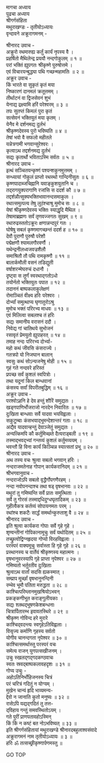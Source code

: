मागचा अध्याय  
पुढचा अध्याय  
श्रीगर्गसंहिता  
मथुराखण्डः - तृतीयोऽध्यायः  
वृन्दावने अक्रूरागमनम् -  
  
श्रीनारद उवाच -  
अक्रूरो रथमारुह्य कर्तुं कार्यं नृपस्य वै ।  
प्रहर्षितो मैथिलेन्द्र प्रययौ नन्दगोकुलम् ॥ १ ॥  
परां भक्तिं ह्युपगतः श्रीकृष्णे पुरुषोत्तमे ।  
एवं विचारयन्बुद्ध्या पथि गच्छन्महामतिः ॥ २ ॥  
अक्रूर उवाच -  
किं भारते वा सुकृतं कृतं मया  
     निष्कारणं दानमलं क्रतूत्तमम् ।  
तीर्थाटनं वा द्विजसेवनं शुभं  
     येनाद्य द्रक्ष्यामि हरिं परेश्वरम् ॥ ३ ॥  
तपः सुतप्तं किमलं पुरा कृतं  
     सत्सेवनं भक्तियुतं मया कृतम् ।  
येनैव मे दर्शनमद्य दुर्लभं  
     श्रीकृष्णदेवस्य पुरो भविष्यति ॥ ४ ॥  
तेषां भवो वै सफलो महीतले  
     यन्नेत्रगामी भगवान्सुरेश्वरः ।  
कृत्वाऽथ तद्दर्शनमद्य दुर्लभं  
     सद्यः कृतार्थो भविताऽस्मि सर्वतः ॥ ५ ॥  
श्रीनारद उवाच -  
इत्थं सञ्चितयन्कृष्णं पश्यन्शकुनमुत्तमम् ।  
सन्ध्यायां गोकुलं प्राप्तो रथस्थो गान्दिनीसुतः ॥ ६ ॥  
कृष्णपादाब्जचिह्नानि यवाङ्कुशयुतानि च ।  
तद्‌रागयुक्परागाणि रजांसि स ददर्श कौ ॥ ७ ॥  
तद्दर्शन्नौत्सुक्यभक्तिभावानन्दसमाकुलः ।  
रथात्समुत्पत्य तेषु लुठंश्चाश्रु मुमोच सः ॥ ८ ॥  
येषां श्रीकृष्णदेवस्य भक्तिः स्याद्धृदि मैथिल ।  
तेषामाब्रह्मणः सर्वं तृणवज्जगतः सुखम् ॥ ९ ॥  
रथारुढस्ततोऽक्रूरः क्षणान्नन्दपुरं गतः ।  
घोषेषु सबलं कृष्णमागच्छन्तं ददर्श ह ॥ १० ॥  
देवौ पुराणौ पुरुषौ परेशौ  
     पद्मेक्षणौ श्यामलगौरवर्णौ ।  
यथेन्द्रनीलध्वजवज्रशैलौ  
     समाश्रितौ तौ पथि रामकृष्णौ ॥ ११ ॥  
बालार्कमौली वसनं तडिद्युती  
     वर्षाशरन्मेघरुचं दधानौ ।  
दृष्ट्वा स तूर्णं स्वरथाद्‌गतोऽधो  
     तयोर्नतो भक्तियुतः पपात ॥ १२ ॥  
तदाननं बाष्पकलाकुलेक्षणं  
     रोमाञ्चितं वीक्ष्य हरिः परेश्वरः ।  
दोर्भ्यां समुत्थाप्य घृणातुरोऽश्रु  
     मुमोच भक्तं परिरभ्य माधवः ॥ १३ ॥  
एवं मिलित्वा सबलश्च तं हरिः  
     सद्यः समानीय वरासनं ददौ ।  
निवेद्य गां चातिथये सुभोजनं  
     रसावृतं प्रेमयुतो ह्युपाहरत् ॥ १४ ॥  
तमाह नन्दः परिरभ्य दोर्भ्या-  
     महो कथं जीवसि कंसराज्ये ।  
गतत्रपो यो निजघान बालान्  
     स्वसुः कथं सोऽन्यजनेषु मोही ॥ १५ ॥  
गृहं गते नन्दवरे हरिस्तं  
     प्रपच्छ सर्वं कुशलं स्वपित्रोः ।  
तथा यदूनां किल बान्धवानां  
     कंसस्य सर्वां विपरीतबुद्धिम् ॥ १६ ॥  
अक्रूर उवाच -  
परश्वोऽहनि हे देव हन्तुं शौरिं समुद्यतः ।  
खड्गपाणिर्भोजराजो नारदेन निवारितः ॥ १७ ॥  
दुःखिता बान्धवाः सर्वे यादवा भयविह्वलाः ।  
सकुटुम्बाः कंसभयाद्‌भूमन्देशान्तरं गताः ॥ १८ ॥  
अद्यैव यादवान्हन्तुं देवाञ्जेतुं समुद्यतः ।  
अन्यत्किमपि कौ कर्तुमिच्छते दैत्यराड्बली ॥ १९ ॥  
तस्माद्‌भवद्‌भ्यां गन्तव्यं कुशलं कर्तुमव्ययम् ।  
भवन्तौ हि विना कार्यं किञ्चिन्न स्यात्सतां प्रभू ॥ २० ॥  
श्रीनारद उवाच -  
अथ तस्य वचः श्रुत्वा सबलो भगवान् हरिः ।  
नन्दराजमतेनाह गोपान् कार्यकरानिदम् ॥ २१ ॥  
श्रीभगवानुवाच -  
नन्दराजोऽपि सबलो वृद्धैर्गोपगणैरहम् ।  
नन्दा नवोपनन्दाश्च तथा षड् वृषभानवः ॥ २२ ॥  
मथुरां तु गमिष्यन्ति सर्वे प्रातः समुत्थिताः ।  
सर्वे तु गोरसं तस्माद्दधिदुग्धघृतादिकम् ॥ २३ ॥  
गृहीत्वैकत्र कर्तव्यं सोपायनमतः परम् ।  
रथांश्च शकटैः सार्द्धं समर्थान्कुरुताशु वै ॥ २४ ॥  
श्रीनारद उवाच -  
इति श्रुत्वा कार्यकरा गोपाः सर्वे गृहे गृहे ।  
शृण्वन्तीनां गोपिकानामूचुः सर्वं यथोदितम् ॥ २५ ॥  
तच्छ्रुत्वोद्विग्नहृदया गोप्यो विरहविह्वलाः ।  
परस्परं वाक्यमूचुः सर्वास्ता हि गृहे गृहे ॥ २६ ॥  
प्रस्थानस्य च वार्तेयं श्रीकृष्णस्य महात्मनः ।  
वृषभानुवरस्यापि गृहे प्राप्ता नृपेश्वर ॥ २७ ॥  
गमिष्यतो भर्तुरतीव दुःखिताः  
     श्रुत्वाऽथ वार्तां सदसि ह्यकस्मात् ।  
सम्प्राप मूर्च्छां वृषभानुनन्दिनी  
     रम्भेव भूमौ पतिता मरुद्धता ॥ २८ ॥  
काश्चित्परिम्लानमुखश्रियोऽभवन्  
     प्रकङ्कणीभूत कराङ्गुलीयकाः ।  
सद्यः श्लथद्भूषणकेशबन्धनाः  
     चित्रार्पितारम्भ इवावतस्थिरे ॥ २९ ॥  
श्रीकृष्ण गोविन्द हरे मुरारे  
     काश्चिद्‌वदन्त्यः स्वगृहेऽतिविह्वलाः ।  
विसृज्य कर्माणि गृहस्य सर्वतो  
     योगीव चानन्दगता नृपेश्वर ॥ ३० ॥  
काश्चित्समर्थास्तु परस्परं वचः  
     समेत्य राजन् युगपत्सखीजनम् ।  
उचुः स्खलद्‌‌गद्‌गदकण्ठवाचः  
     स्वतः स्रवद्‌बाष्पकलावहदृशः ॥ ३१ ॥  
गोप्य उचुः -  
अहोऽतिनिर्भोहिजनस्य चित्रं  
     परं चरित्रं गदितुं न योग्यम् ।  
मुखेन चान्यं हृदि भाव्यमन्य-  
     द्देवो न जानाति कुतो मनुष्यः ॥ ३२ ॥  
रासेऽपि यद्यद्‌गदितं तु तत्त-  
     द्‌विहाय गन्तुं समवस्थितोऽयम् ।  
गते पुरीं प्राणपतावहोऽस्मिन्  
     किं किं न कष्टं बत नोऽभविष्यत् ॥ ३३ ॥  
इति श्रीगर्गसंहितायां मथुराखण्डे श्रीनारदबहुलाश्वसंवादे  
अक्रूरागमनं नाम तृतीयोऽध्यायः ॥ ३ ॥  
हरिः ॐ तत्सच्छ्रीकृष्णार्पणमस्तु ॥  
  
GO TOP
